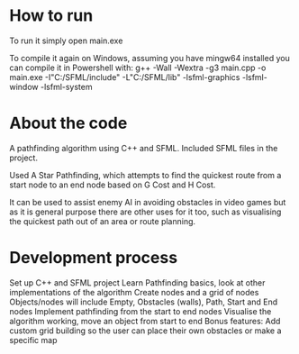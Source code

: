 # How to run
To run it simply open main.exe

To compile it again on Windows, assuming you have mingw64 installed you can compile it in Powershell with: 
g++ -Wall -Wextra -g3 main.cpp -o main.exe -I"C:/SFML/include" -L"C:/SFML/lib" -lsfml-graphics -lsfml-window -lsfml-system

# About the code
A pathfinding algorithm using C++ and SFML.
Included SFML files in the project.

Used A Star Pathfinding, which attempts to find the quickest route from a start node to an end node based on G Cost and H Cost.

It can be used to assist enemy AI in avoiding obstacles in video games but as it is general purpose there are other uses for it too, such as visualising the quickest path out of an area or route planning.


# Development process
Set up C++ and SFML project
Learn Pathfinding basics, look at other implementations of the algorithm
Create nodes and a grid of nodes
Objects/nodes will include Empty, Obstacles (walls), Path, Start and End nodes
Implement pathfinding from the start to end nodes
Visualise the algorithm working, move an object from start to end
Bonus features: Add custom grid building so the user can place their own obstacles or make a specific map